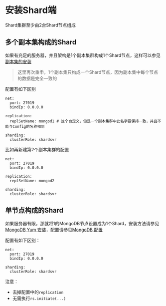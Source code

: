 # 安装Shard端

Shard集群至少由2台Shard节点组成

## 多个副本集构成的Shard

如果有充足的服务器，并且架构是1个副本集群构成1个Shard节点，这样可以参见[副本集的安装](/chapter-cluster/分布式数据库/mongodb/replication/an-zhuang-jie-dian.md)

> 这里再次重申，1个副本集只构成一个Shard节点，因为副本集中每个节点的数据是完全一致的

配置有如下区别

```
net:
  port: 27019
  bindIp: 0.0.0.0
  
replication:
  replSetName: mongod1 # 这个自定义，但是一个副本集群中此名字要保持一致，并且不能与Config的名称相同

sharding:
  clusterRole: shardsvr
```

比如再新建第2个副本集群的配置

```
net:
  port: 27019
  bindIp: 0.0.0.0
  
replication:
  replSetName: mongod2

sharding:
  clusterRole: shardsvr
```

## 单节点构成的Shard

如果服务器有限，那就将1的MongoDB节点设置成为1个Shard，安装方法请参见[MongoDB Yum 安装](/chapter-setup/chapter-mongodb/an-zhuang/yum-an-zhuang.md)，配置请参见[MongoDB 配置](/chapter-setup/chapter-mongodb/pei-zhi.md)



配置有如下区别：
```
net:
  port: 27019
  bindIp: 0.0.0.0

sharding:
  clusterRole: shardsvr
```

注意：
- 去掉配置中的`replication`
- 无需执行`rs.initiate(...)`

